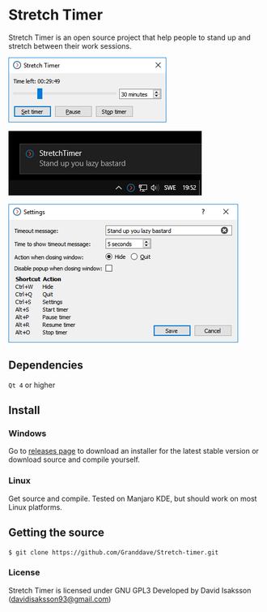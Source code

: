 # Stretch Timer

Stretch Timer is an open source project that help people to stand up and stretch between their work sessions.

![Main window](https://github.com/Granddave/Stretch-timer/blob/master/preview-images/main-window.png)

![Popup message](https://github.com/Granddave/Stretch-timer/blob/master/preview-images/popup.png)

![Settings](https://github.com/Granddave/Stretch-timer/blob/master/preview-images/settings.png)


## Dependencies

`Qt 4` or higher

## Install

### Windows
Go to [releases page](https://github.com/Granddave/Stretch-timer/releases) to download an installer for the latest stable version or download source and compile yourself.

### Linux

Get source and compile. Tested on Manjaro KDE, but should work on most Linux platforms.

## Getting the source

```
$ git clone https://github.com/Granddave/Stretch-timer.git
```

### License
Stretch Timer is licensed under GNU GPL3
Developed by David Isaksson ([davidisaksson93@gmail.com](mailto:davidisaksson93@gmail.com))

